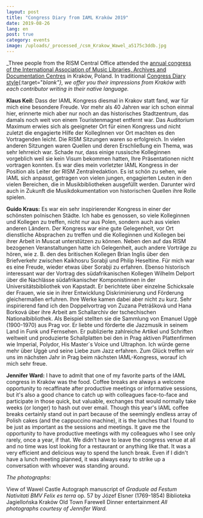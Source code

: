 ```yaml
---
layout: post
title: "Congress Diary from IAML Kraków 2019"
date: 2019-08-26
lang: en
post: true
category: events
image: /uploads/_processed_/csm_Krakow_Wawel_a5175c3ddb.jpg
---
```



_Three people from the RISM Central Office attended the [annual congress of the International Association of Music Libraries, Archives and Documentation Centres](/publications/iaml-congresses/2019.html "Opens internal link in current window") in Kraków, Poland. In traditional [Congress Diary style](https://www.iaml.info/tags/congress-diary-kongresstagebuch-journal-de-bord-du-congres){:target="_blank"}, we offer you their impressions from Kraków with each contributor writing in their native language._

**Klaus Keil:**
Dass der IAML Kongress diesmal in Krakov statt fand, war für mich eine besondere Freude. Vor mehr als 40 Jahren war ich schon einmal hier, erinnerte mich aber nur noch an das historisches Stadtzentrum, das damals noch weit von einem Touristenmagnet entfernt war.
Das Auditorium Maximum erwies sich als geeigneter Ort für einen Kongress und nicht zuletzt die engagierte Hilfe der KollegInnen vor Ort machten es den Vortragenden leicht. Die RISM Sitzungen waren so erfolgreich. In vielen anderen Sitzungen waren Quellen und deren Erschließung ein Thema, was sehr lehrreich war.
Schade nur, dass einige russische Kolleginnen vorgeblich weil sie kein Visum bekommen hatten, Ihre Präsentationen nicht vortragen konnten.
Es war dies mein vorletzter IAML Kongress in der Position als Leiter der RISM Zentralredaktion. Es ist schön zu sehen, wie IAML sich anpasst, getragen von vielen jungen, engagierten Leuten in den vielen Bereichen, die in Musikbibliotheken ausgefüllt werden. Darunter wird auch in Zukunft die Musikdokumentation von historischen Quellen ihre Rolle spielen.

**Guido Kraus:**
Es war ein sehr inspirierender Kongress in einer der schönsten polnischen Städte. Ich habe es genossen, so viele Kolleginnen und Kollegen zu treffen, nicht nur aus Polen, sondern auch aus vielen anderen Ländern. Der Kongress war eine gute Gelegenheit, vor Ort dienstliche Absprachen zu treffen und die Kolleginnen und Kollegen bei ihrer Arbeit in Muscat unterstützen zu können.
Neben den auf das RISM bezogenen Veranstaltungen hatte ich Gelegenheit, auch andere Vorträge zu hören, wie z. B. den des britischen Kollegen Brian Inglis über den Briefverkehr zwischen Kaikhosru Sorabji und Philip Heseltine. Für mich war es eine Freude, wieder etwas über Sorabji zu erfahren.
Ebenso historisch interessant war der Vortrag des südafrikanischen Kollegen Wilhelm Delport über die Nachlässe südafrikanischer Komponistinnen in der Universitätsbibliothek von Kapstadt. Er berichtete über einzelne Schicksale der Frauen, wie sie in ihrer Entwicklung Diskriminierung und Förderung gleichermaßen erfuhren. Ihre Werke kamen dabei aber nicht zu kurz.
Sehr inspirierend fand ich den Doppelvortrag von Zuzana Petrášková und Hana Borková über ihre Arbeit am Schallarchiv der tschechischen Nationalbibliothek. Als Beispiel stellten sie die Sammlung von Emanuel Uggè (1900-1970) aus Prag vor. Er liebte und förderte die Jazzmusik in seinem Land in Funk und Fernsehen. Er publizierte zahlreiche Artikel und Schriften weltweit und produzierte Schallplatten bei den in Prag aktiven Plattenfirmen wie Imperial, Polydor, His Master´s Voice und Ultraphon. Ich würde gerne mehr über Uggè und seine Liebe zum Jazz erfahren.
Zum Glück treffen wir uns im nächsten Jahr in Prag beim nächsten IAML-Kongress, worauf ich mich sehr freue.

**Jennifer Ward:**
I have to admit that one of my favorite parts of the IAML congress in Kraków was the food. Coffee breaks are always a welcome opportunity to recaffinate after productive meetings or informative sessions, but it's also a good chance to catch up with colleagues face-to-face and participate in those quick, but valuable, exchanges that would normally take weeks (or longer) to hash out over email. Though this year's IAML coffee breaks certainly stand out in part because of the seemingly endless array of Polish cakes (and the cappuccino machine), it is the lunches that I found to be just as important as the sessions and meetings. It gave me the opportunity to have productive meetings with my colleagues who I see only rarely, once a year, if that. We didn't have to leave the congress venue at all and no time was lost looking for a restaurant or anything like that. It was a very efficient and delicious way to spend the lunch break. Even if I didn't have a lunch meeting planned, it was always easy to strike up a conversation with whoever was standing around.


_The photographs:_

View of Wawel Castle
Autograph manuscript of _Graduale ad Festum Nativitati BMV Felix es terra_ op. 57 by Józef Elsner (1769-1854)
Biblioteka Jagiellońska
Kraków Old Town
Farewell Dinner entertainment
_All photographs courtesy of Jennifer Ward._

<script type="text/javascript">var switchTo5x=true;</script><script type="text/javascript" src="http://w.sharethis.com/button/buttons.js"></script><script type="text/javascript">stLight.options({publisher: "9b601438-1ce1-49d8-bfd7-9cff5df54c17", doNotHash: false, doNotCopy: false, hashAddressBar: false});</script>